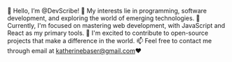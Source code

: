 👋 Hello, I’m @DevScribe! 
👀 My interests lie in programming, software development, and exploring the world of emerging technologies. 
🌱 Currently, I'm focused on mastering web development, with JavaScript and React as my primary tools. 
💞️ I'm excited to contribute to open-source projects that make a difference in the world. 
📫 Feel free to contact me through email at katherinebaser@gmail.com❤️

